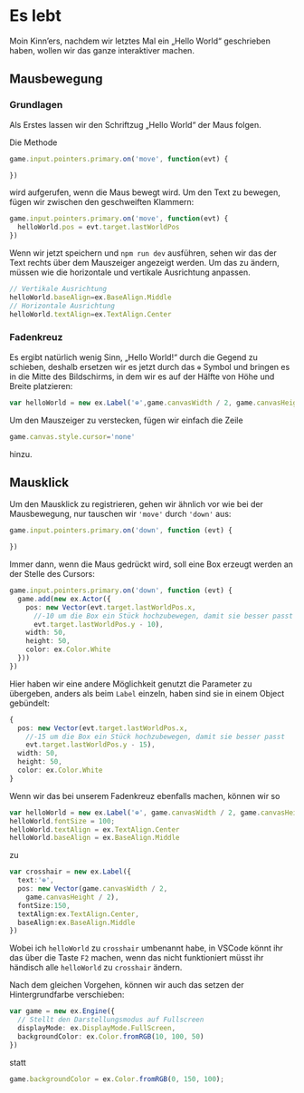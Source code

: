 # Es lebt

Moin Kinn’ers, nachdem wir letztes Mal ein „Hello World“ geschrieben haben, wollen wir das ganze interaktiver machen.

## Mausbewegung

### Grundlagen
Als Erstes lassen wir den Schriftzug „Hello World“ der Maus folgen.

Die Methode
```typescript
game.input.pointers.primary.on('move', function(evt) {

})
```
wird aufgerufen, wenn die Maus bewegt wird.
Um den Text zu bewegen, fügen wir zwischen den geschweiften Klammern:
```typescript
game.input.pointers.primary.on('move', function(evt) {
  helloWorld.pos = evt.target.lastWorldPos
})
```
Wenn wir jetzt speichern und `npm run dev` ausführen, sehen wir das der Text rechts über dem Mauszeiger angezeigt werden. Um das zu ändern, müssen wie die horizontale und vertikale Ausrichtung anpassen.

```typescript
// Vertikale Ausrichtung
helloWorld.baseAlign=ex.BaseAlign.Middle
// Horizontale Ausrichtung
helloWorld.textAlign=ex.TextAlign.Center
```

### Fadenkreuz

Es ergibt natürlich wenig Sinn, „Hello World!“ durch die Gegend zu schieben, deshalb ersetzen wir es jetzt durch das `⊕` Symbol und bringen es in die Mitte des Bildschirms, in dem wir es auf der Hälfte von Höhe und Breite platzieren:
```typescript
var helloWorld = new ex.Label('⊕',game.canvasWidth / 2, game.canvasHeight / 2);
```
Um den Mauszeiger zu verstecken, fügen wir einfach die Zeile
```typescript
game.canvas.style.cursor='none'
```
hinzu.


## Mausklick

Um den Mausklick zu registrieren, gehen wir ähnlich vor wie bei der Mausbewegung, nur tauschen wir `'move'` durch `'down'` aus:

```typescript
game.input.pointers.primary.on('down', function (evt) {

})
```

Immer dann, wenn die Maus gedrückt wird, soll eine Box erzeugt werden an der Stelle des Cursors:
```typescript
game.input.pointers.primary.on('down', function (evt) {
  game.add(new ex.Actor({
    pos: new Vector(evt.target.lastWorldPos.x,
      //-10 um die Box ein Stück hochzubewegen, damit sie besser passt
      evt.target.lastWorldPos.y - 10),
    width: 50,
    height: 50,
    color: ex.Color.White
  }))
})
```

Hier haben wir eine andere Möglichkeit genutzt die Parameter zu übergeben, anders als beim `Label` einzeln, haben sind sie in einem Object gebündelt:

```typescript
{
  pos: new Vector(evt.target.lastWorldPos.x,
    //-15 um die Box ein Stück hochzubewegen, damit sie besser passt
    evt.target.lastWorldPos.y - 15),
  width: 50,
  height: 50,
  color: ex.Color.White
}
```

Wenn wir das bei unserem Fadenkreuz ebenfalls machen, können wir so

```typescript
var helloWorld = new ex.Label('⊕', game.canvasWidth / 2, game.canvasHeight / 2);
helloWorld.fontSize = 100;
helloWorld.textAlign = ex.TextAlign.Center
helloWorld.baseAlign = ex.BaseAlign.Middle
```

zu

```typescript
var crosshair = new ex.Label({
  text:'⊕',
  pos: new Vector(game.canvasWidth / 2,
    game.canvasHeight / 2),
  fontSize:150,
  textAlign:ex.TextAlign.Center,
  baseAlign:ex.BaseAlign.Middle 
})
```

Wobei ich `helloWorld` zu `crosshair` umbenannt habe, in VSCode könnt ihr das über die Taste `F2` machen, wenn das nicht funktioniert müsst ihr händisch alle `helloWorld` zu `crosshair` ändern.

Nach dem gleichen Vorgehen, können wir auch das setzen der Hintergrundfarbe verschieben:

```typescript
var game = new ex.Engine({
  // Stellt den Darstellungsmodus auf Fullscreen
  displayMode: ex.DisplayMode.FullScreen,
  backgroundColor: ex.Color.fromRGB(10, 100, 50)
})
```

statt 
```typescript
game.backgroundColor = ex.Color.fromRGB(0, 150, 100);
```